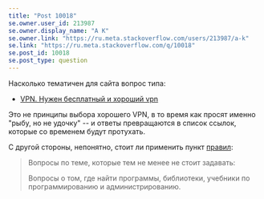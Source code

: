 ```yaml
---
title: "Post 10018"
se.owner.user_id: 213987
se.owner.display_name: "A K"
se.owner.link: "https://ru.meta.stackoverflow.com/users/213987/a-k"
se.link: "https://ru.meta.stackoverflow.com/q/10018"
se.post_id: 10018
se.post_type: question
---
```

<p>Насколько тематичен для сайта вопрос типа:</p>

<ul>
<li><a href="https://ru.stackoverflow.com/q/1069408/213987">VPN. Нужен бесплатный и хороший vpn</a></li>
</ul>

<p>Это не принципы выбора хорошего VPN, в то время как просят именно "рыбу, но не удочку" -- и ответы превращаются в список ссылок, которые со временем будут протухать.</p>

<p>С другой стороны, непонятно, стоит ли применить пункт <a href="https://ru.stackoverflow.com/help/on-topic">правил</a>:</p>

<blockquote>
  <p>Вопросы по теме, которые тем не менее не стоит задавать:</p>
  
  <p>Вопросы о том, где найти программы, библиотеки, учебники по
  программированию и администрированию.</p>
</blockquote>
